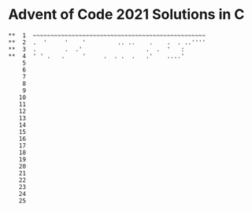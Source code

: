 # Advent of Code 2021 Solutions in C

    **  1  ~~~~~~~~~~~~~~~~~~~~~~~~~~~~~~~~~~~~~~~~~~~~~~~~~
    **  2  .  '     '    '         .. ..    .    .  . ..''''
    **  3  .        .  .'                  .  .  '   :      
    **  4  ' ' .   .     '     .  . .  .   .'    ....'      
        5  
        6  
        7  
        8  
        9  
       10  
       11  
       12  
       13  
       14  
       15  
       16  
       17  
       18  
       19  
       20  
       21  
       22  
       23  
       24  
       25   
